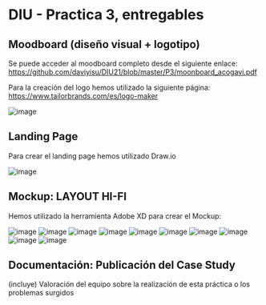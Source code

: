 # DIU - Practica 3, entregables

## Moodboard (diseño visual + logotipo)   

Se puede acceder al moodboard completo desde el siguiente enlace: https://github.com/daviyisu/DIU21/blob/master/P3/moonboard_acogavi.pdf

Para la creación del logo hemos utilizado la siguiente página: https://www.tailorbrands.com/es/logo-maker

![image](https://user-images.githubusercontent.com/13659814/118670375-d9de6280-b7f6-11eb-896f-8465644d7afe.png)


## Landing Page

Para crear el landing page hemos utilizado Draw.io

![image](https://user-images.githubusercontent.com/13659814/118671118-7bfe4a80-b7f7-11eb-933d-4e1dee292dbf.png)


## Mockup: LAYOUT HI-FI

Hemos utilizado la herramienta Adobe XD para crear el Mockup:

![image](https://user-images.githubusercontent.com/13659814/118674053-c97bb700-b7f9-11eb-92a9-f923eeb46163.png)
![image](https://user-images.githubusercontent.com/13659814/118674087-d13b5b80-b7f9-11eb-9f8f-edc74e6486c7.png)
![image](https://user-images.githubusercontent.com/13659814/118674166-df897780-b7f9-11eb-8014-8e3011366834.png)
![image](https://user-images.githubusercontent.com/13659814/118674207-e87a4900-b7f9-11eb-8655-39627bdfba77.png)
![image](https://user-images.githubusercontent.com/13659814/118674254-f0d28400-b7f9-11eb-9763-4db54289a753.png)
![image](https://user-images.githubusercontent.com/13659814/118674313-f9c35580-b7f9-11eb-99ce-3ca7cd095a50.png)
![image](https://user-images.githubusercontent.com/13659814/118674348-02b42700-b7fa-11eb-83bb-5891157e59ae.png)
![image](https://user-images.githubusercontent.com/13659814/118674406-0d6ebc00-b7fa-11eb-9d71-90a5dabdb23b.png)
![image](https://user-images.githubusercontent.com/13659814/118674451-13fd3380-b7fa-11eb-9b8f-f772d247a38e.png)
![image](https://user-images.githubusercontent.com/13659814/118674492-1b244180-b7fa-11eb-8d51-e4d7a6ae59ae.png)




## Documentación: Publicación del Case Study


(incluye) Valoración del equipo sobre la realización de esta práctica o los problemas surgidos
 
